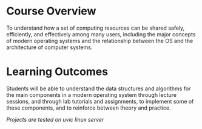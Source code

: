 # Course Overview
To understand how a set of computing resources can be shared safely, efficiently, and effectively among many users, 
including the major concepts of modern operating systems and the relationship between the OS and the architecture of computer systems.

# Learning Outcomes
Students will be able to understand the data structures and algorithms for the main components in a modern operating system through lecture sessions, 
and through lab tutorials and assignments, to implement some of these components, and to reinforce between theory and practice.

*Projects are tested on uvic linux server*
